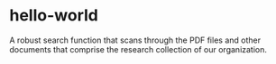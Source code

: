 # hello-world
A robust search function that scans through the PDF files and other documents that comprise the research collection of our organization.
